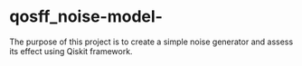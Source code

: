 # qosff_noise-model-

The purpose of this project is to  create a simple noise generator and assess its effect using Qiskit framework. 
